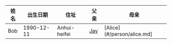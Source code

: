 |姓名|出生日期|住址|父亲|母亲|
|----|-------|----|----|-----|
|Bob|1990-12-11|Anhui-heifei|[Jay](#/person/jay.md)|[Alice](#/person/alice.md]|

